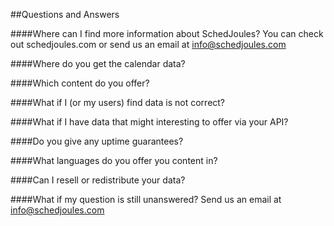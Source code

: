 ##Questions and Answers

####Where can I find more information about SchedJoules?
You can check out schedjoules.com or send us an email at info@schedjoules.com

####Where do you get the calendar data?


####Which content do you offer?


####What if I (or my users) find data is not correct?


####What if I have data that might interesting to offer via your API?


####Do you give any uptime guarantees?


####What languages do you offer you content in?


####Can I resell or redistribute your data?


####What if my question is still unanswered?
Send us an email at info@schedjoules.com

